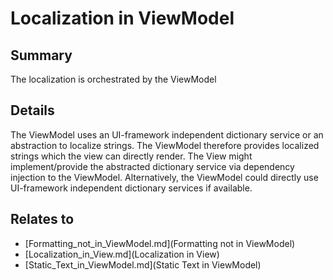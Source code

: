 # Localization in ViewModel

## Summary
The localization is orchestrated by the ViewModel

## Details
The ViewModel uses an UI-framework independent dictionary service or an abstraction to localize strings. The ViewModel therefore provides localized strings which the view can directly render.
The View might implement/provide the abstracted dictionary service via dependency injection to the ViewModel. Alternatively, the ViewModel could directly use UI-framework independent dictionary services if available.


## Relates to

* [Formatting_not_in_ViewModel.md](Formatting not in ViewModel)
* [Localization_in_View.md](Localization in View)
* [Static_Text_in_ViewModel.md](Static Text in ViewModel)
